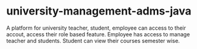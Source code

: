 # university-management-adms-java
A platform for university teacher, student, employee can access to their accout, access their role based feature. Employee has access to manage teacher and students. Student can view their courses semester wise.
